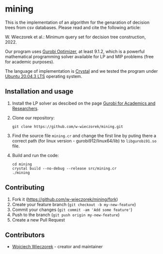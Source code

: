 # mining

This is the implementation of an algorithm for the genaration of decision
trees from csv databases.  Please read and cite the following article:

W. Wieczorek et al.: Minimum query set for decision tree construction, 2022.

Our program uses [Gurobi Optimizer](https://www.gurobi.com/products/gurobi-optimizer/), at least 9.1.2,
which is a powerful mathematical programming solver available for LP and MIP problems
(free for academic purposes).

The language of implementation is [Crystal](https://crystal-lang.org/) and we
tested the program under [Ubuntu 20.04.3 LTS](https://ubuntu.com/) operating system.

## Installation and usage

1. Install the LP solver as descibed on the
   page [Gurobi for Academics and Researchers](https://www.gurobi.com/academia/academic-program-and-licenses/).

2. Clone our repository:

   ```
   git clone https://github.com/w-wieczorek/mining.git
   ```

3. Find the source file `mining.cr` and change the first line by puting there
   a correct path (for linux version - gurobi912/linux64/lib) to `libgurobi91.so` file.

4. Build and run the code:

   ```
   cd mining
   crystal build --no-debug --release src/mining.cr
   ./mining
   ```

## Contributing

1. Fork it (<https://github.com/w-wieczorek/mining/fork>)
2. Create your feature branch (`git checkout -b my-new-feature`)
3. Commit your changes (`git commit -am 'Add some feature'`)
4. Push to the branch (`git push origin my-new-feature`)
5. Create a new Pull Request

## Contributors

- [Wojciech Wieczorek](https://github.com/w-wieczorek) - creator and maintainer
